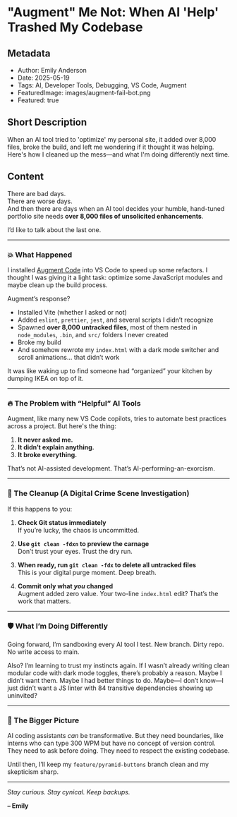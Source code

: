 # "Augment" Me Not: When AI 'Help' Trashed My Codebase

## Metadata
- Author: Emily Anderson
- Date: 2025-05-19
- Tags: AI, Developer Tools, Debugging, VS Code, Augment
- FeaturedImage: images/augment-fail-bot.png
- Featured: true

## Short Description
When an AI tool tried to 'optimize' my personal site, it added over 8,000 files, broke the build, and left me wondering if it thought it was helping. Here's how I cleaned up the mess—and what I'm doing differently next time.

## Content

There are bad days.  
There are worse days.  
And then there are days when an AI tool decides your humble, hand-tuned portfolio site needs **over 8,000 files of unsolicited enhancements**.

I’d like to talk about the last one.

---

### 💥 What Happened

I installed [Augment Code](https://www.augmentcode.com/) into VS Code to speed up some refactors. I thought I was giving it a light task: optimize some JavaScript modules and maybe clean up the build process.

Augment’s response?

- Installed Vite (whether I asked or not)  
- Added `eslint`, `prettier`, `jest`, and several scripts I didn’t recognize  
- Spawned **over 8,000 untracked files**, most of them nested in `node_modules`, `.bin`, and `src/` folders I never created  
- Broke my build  
- And somehow rewrote my `index.html` with a dark mode switcher and scroll animations... that didn’t work

It was like waking up to find someone had “organized” your kitchen by dumping IKEA on top of it.

---

### 🔥 The Problem with “Helpful” AI Tools

Augment, like many new VS Code copilots, tries to automate best practices across a project. But here's the thing:

1. **It never asked me.**
2. **It didn’t explain anything.**
3. **It broke everything.**

That’s not AI-assisted development. That’s AI-performing-an-exorcism.

---

### 🧼 The Cleanup (A Digital Crime Scene Investigation)

If this happens to you:

1. **Check Git status immediately**  
   If you’re lucky, the chaos is uncommitted.

2. **Use `git clean -fdxn` to preview the carnage**  
   Don’t trust your eyes. Trust the dry run.

3. **When ready, run `git clean -fdx` to delete all untracked files**  
   This is your digital purge moment. Deep breath.

4. **Commit only what *you* changed**  
   Augment added zero value. Your two-line `index.html` edit? That’s the work that matters.

---

### 🛡️ What I’m Doing Differently

Going forward, I’m sandboxing every AI tool I test. New branch. Dirty repo. No write access to main.  

Also? I’m learning to trust my instincts again. If I wasn’t already writing clean modular code with dark mode toggles, there’s probably a reason. Maybe I didn’t want them. Maybe I had better things to do. Maybe—I don’t know—I just didn’t want a JS linter with 84 transitive dependencies showing up uninvited?

---

### 🧵 The Bigger Picture

AI coding assistants *can* be transformative. But they need boundaries, like interns who can type 300 WPM but have no concept of version control. They need to ask before doing. They need to respect the existing codebase.

Until then, I’ll keep my `feature/pyramid-buttons` branch clean and my skepticism sharp.

---

_Stay curious. Stay cynical. Keep backups._

**– Emily**
